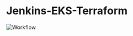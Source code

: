 # Jenkins-EKS-Terraform


![Workflow](https://github.com/user-attachments/assets/8bf2fd24-f759-4813-bcc5-0d33479877c5)
